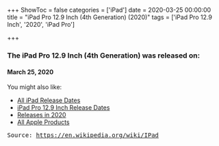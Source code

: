 +++
ShowToc = false
categories = ['iPad']
date = 2020-03-25 00:00:00
title = "iPad Pro 12.9 Inch (4th Generation) (2020)"
tags = ['iPad Pro 12.9 Inch', '2020', 'iPad Pro']

+++

### The iPad Pro 12.9 Inch (4th Generation) was released on: 
#### March 25, 2020


<!--more-->


    
You might also like:

- [All iPad Release Dates](https://AppleReleaseDate.com//categories/ipad/)
- [iPad Pro 12.9 Inch Release Dates](https://AppleReleaseDate.com//tags/ipad-pro-12.9-inch/)
- [Releases in 2020](https://AppleReleaseDate.com//tags/2020/)
- [All Apple Products](https://AppleReleaseDate.com//categories/)



<kbd> Source: https://en.wikipedia.org/wiki/IPad</kbd>

